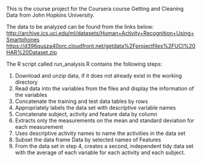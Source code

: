 This is the course project for the Coursera course Getting and Cleaning Data from John Hopkins University.

The data to be analyzed can be found from the links below:
http://archive.ics.uci.edu/ml/datasets/Human+Activity+Recognition+Using+Smartphones
https://d396qusza40orc.cloudfront.net/getdata%2Fprojectfiles%2FUCI%20HAR%20Dataset.zip


The R script called run_analysis.R contains the following steps:

1. Download and unzip data, if it does not already exist in the working directory
2. Read data into the variables from the files and display the information of the variables
3. Concatenate the training and test data tables by rows
4. Appropriately labels the data set with descriptive variable names
5. Concatenate subject, activity and feature data by column
6. Extracts only the measurements on the mean and standard deviation for each measurement
7. Uses descriptive activity names to name the activities in the data set
8. Subset the data frame Data by selected names of Features
9. From the data set in step 4, creates a second, independent tidy data set with the average of each variable for each activity and each subject.
